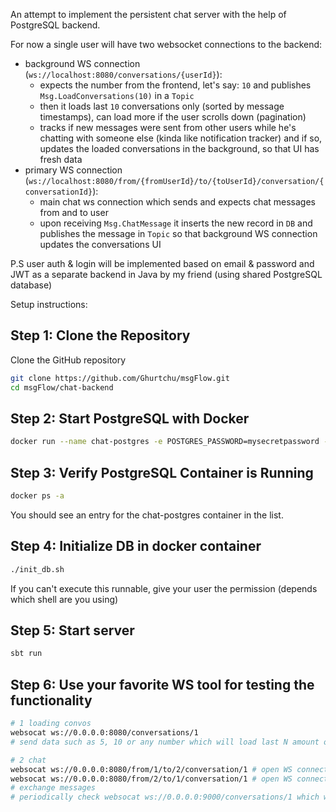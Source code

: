 
An attempt to implement the persistent chat server with the help of PostgreSQL backend.

For now a single user will have two websocket connections to the backend:
- background WS connection (`ws://localhost:8080/conversations/{userId}`):
  - expects the number from the frontend, let's say: `10` and publishes `Msg.LoadConversations(10)` in a `Topic`
  - then it loads last `10` conversations only (sorted by message timestamps), can load more if the user scrolls down (pagination)
  - tracks if new messages were sent from other users while he's chatting with someone else (kinda like notification tracker) and if so, updates the loaded conversations in the background, so that UI has fresh data
- primary WS connection (`ws://localhost:8080/from/{fromUserId}/to/{toUserId}/conversation/{conversationId}`):
  - main chat ws connection which sends and expects chat messages from and to user
  - upon receiving `Msg.ChatMessage` it inserts the new record in `DB` and publishes the message in `Topic` so that background WS connection updates the conversations UI

P.S user auth & login will be implemented based on email & password and JWT as a separate backend in Java by my friend (using shared PostgreSQL database)

Setup instructions:

## Step 1: Clone the Repository
Clone the GitHub repository

```bash
git clone https://github.com/Ghurtchu/msgFlow.git
cd msgFlow/chat-backend
```

## Step 2: Start PostgreSQL with Docker
```bash
docker run --name chat-postgres -e POSTGRES_PASSWORD=mysecretpassword -d -p 5433:5432 postgres  
```

## Step 3: Verify PostgreSQL Container is Running
```bash
docker ps -a
```
You should see an entry for the chat-postgres container in the list.

## Step 4: Initialize DB in docker container
```bash
./init_db.sh
```
If you can't execute this runnable, give your user the permission (depends which shell are you using)

## Step 5: Start server
```bash
sbt run
```

## Step 6: Use your favorite WS tool for testing the functionality
```bash
# 1 loading convos
websocat ws://0.0.0.0:8080/conversations/1
# send data such as 5, 10 or any number which will load last N amount of convos

# 2 chat
websocat ws://0.0.0.0:8080/from/1/to/2/conversation/1 # open WS connection for user A
websocat ws://0.0.0.0:8080/from/2/to/1/conversation/1 # open WS connection for user B
# exchange messages
# periodically check websocat ws://0.0.0.0:9000/conversations/1 which will be updated with latest messages
```